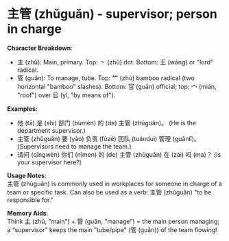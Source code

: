 # **主管 (zhǔguǎn) - supervisor; person in charge**

**Character Breakdown**:  
- 主 (zhǔ): Main, primary. Top: 丶 (zhǔ) dot. Bottom: 王 (wáng) or "lord" radical.  
- 管 (guǎn): To manage, tube. Top: ⺮ (zhú) bamboo radical (two horizontal "bamboo" slashes). Bottom: 官 (guān) official; top: 宀 (mián, "roof") over 㠯 (yǐ, "by means of").

**Examples**:  
- 他 (tā) 是 (shì) 部门 (bùmén) 的 (de) 主管 (zhǔguǎn)。 (He is the department supervisor.)  
- 主管 (zhǔguǎn) 要 (yào) 负责 (fùzé) 团队 (tuánduì) 管理 (guǎnlǐ)。 (Supervisors need to manage the team.)  
- 请问 (qǐngwèn) 你们 (nǐmen) 的 (de) 主管 (zhǔguǎn) 在 (zài) 吗 (ma)？ (Is your supervisor here?)

**Usage Notes**:  
主管 (zhǔguǎn) is commonly used in workplaces for someone in charge of a team or specific task. Can also be used as a verb: 主管 (zhǔguǎn) "to be responsible for."

**Memory Aids**:  
Think 主 (zhǔ, "main") + 管 (guǎn, "manage") = the main person managing; a “supervisor” keeps the main "tube/pipe" (管 (guǎn)) of the team flowing!